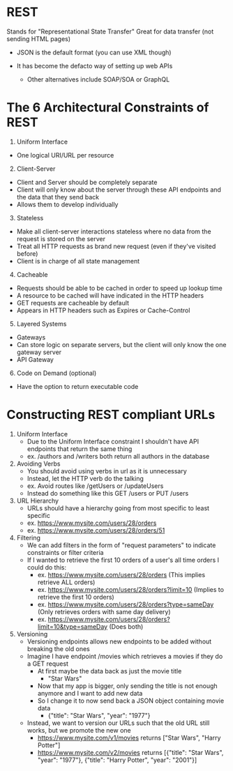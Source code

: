 # REST
Stands for "Representational State Transfer"
Great for data transfer (not sending HTML pages)
- JSON is the default format (you can use XML though)

- It has become the defacto way of setting up web APIs
  - Other alternatives include SOAP/SOA or GraphQL

# The 6 Architectural Constraints of REST

1. Uniform Interface
  - One logical URI/URL per resource
2. Client-Server
  - Client and Server should be completely separate
  - Client will only know about the server through these API endpoints and the data that they send back
  - Allows them to develop individually
3. Stateless
  - Make all client-server interactions stateless where no data from the request is stored on the server
  - Treat all HTTP requests as brand new request (even if they've visited before)
  - Client is in charge of all state management
4. Cacheable
  - Requests should be able to be cached in order to speed up lookup time
  - A resource to be cached will have indicated in the HTTP headers
  - GET requests are cacheable by default
  - Appears in HTTP headers such as Expires or Cache-Control
5. Layered Systems
  - Gateways
  - Can store logic on separate servers, but the client will only know the one gateway server
  - API Gateway
6. Code on Demand (optional)
  - Have the option to return executable code

# Constructing REST compliant URLs

1. Uniform Interface
   - Due to the Uniform Interface constraint I shouldn't have API endpoints that return the same thing
   - ex. /authors and /writers both return all authors in the database
2. Avoiding Verbs
   - You should avoid using verbs in url as it is unnecessary
   - Instead, let the HTTP verb do the talking 
   - ex. Avoid routes like /getUsers or /updateUsers
   - Instead do something like this GET /users or PUT /users
3. URL Hierarchy
   - URLs should have a hierarchy going from most specific to least specific
   - ex. https://www.mysite.com/users/28/orders
   - ex. https://www.mysite.com/users/28/orders/51
4. Filtering
   - We can add filters in the form of "request parameters" to indicate constraints or filter criteria
   - If I wanted to retrieve the first 10 orders of a user's all time orders I could do this:
     - ex. https://www.mysite.com/users/28/orders (This implies retrieve ALL orders)
     - ex. https://www.mysite.com/users/28/orders?limit=10 (Implies to retrieve the first 10 orders)
     - ex. https://www.mysite.com/users/28/orders?type=sameDay (Only retrieves orders with same day delivery)
     - ex. https://www.mysite.com/users/28/orders?limit=10&type=sameDay (Does both)
5. Versioning
   - Versioning endpoints allows new endpoints to be added without breaking the old ones
   - Imagine I have endpoint /movies which retrieves a movies if they do a GET request
     - At first maybe the data back as just the movie title
       - "Star Wars"
     - Now that my app is bigger, only sending the title is not enough anymore and I want to add new data
     - So I change it to now send back a JSON object containing movie data
       - {"title": "Star Wars", "year": "1977"}
   - Instead, we want to version our URLs such that the old URL still works, but we promote the new one
     - https://www.mysite.com/v1/movies returns ["Star Wars", "Harry Potter"]
     - https://www.mysite.com/v2/movies returns [{"title": "Star Wars", "year": "1977"}, {"title": "Harry Potter", "year": "2001"}]